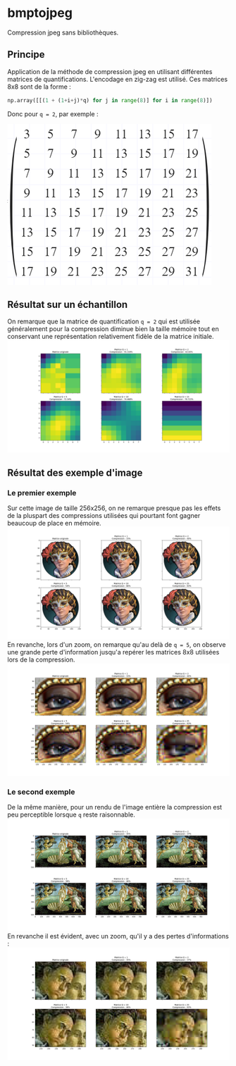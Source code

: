 # bmptojpeg
Compression jpeg sans bibliothèques.

## Principe
Application de la méthode de compression jpeg en utilisant différentes matrices de quantifications.
L'encodage en zig-zag est utilisé.
Ces matrices 8x8 sont de la forme : 
```python
np.array([[(1 + (1+i+j)*q) for j in range(8)] for i in range(8)])
```
Donc pour `q = 2`, par exemple :

![matrice](https://github.com/TomBeranget/bmptojpeg/blob/main/pictures/matrix.PNG?raw=true)

## Résultat sur un échantillon
On remarque que la matrice de quantification `q = 2` qui est utilisée généralement pour la compression diminue bien la taille mémoire tout en conservant une représentation relativement fidèle de la matrice initiale.
![matrice](https://github.com/TomBeranget/bmptojpeg/blob/main/pictures/echantillon.png?raw=true)
## Résultat des exemple d'image
### Le premier exemple
Sur cette image de taille 256x256, on ne remarque presque pas les effets de la pluspart des compressions utilisées qui pourtant font gagner beaucoup de place en mémoire.
![matrice](https://github.com/TomBeranget/bmptojpeg/blob/main/pictures/a2_base.png?raw=true)
En revanche, lors d'un zoom, on remarque qu'au delà de `q = 5`, on observe une grande perte d'information jusqu'a repérer les matrices 8x8 utilisées lors de la compression.
![matrice](https://github.com/TomBeranget/bmptojpeg/blob/main/pictures/a2_zoom.png?raw=true)
### Le second exemple
De la même manière, pour un rendu de l'image entière la compression est peu perceptible lorsque `q` reste raisonnable.
![matrice](https://github.com/TomBeranget/bmptojpeg/blob/main/pictures/a_base.png?raw=true)
En revanche il est évident, avec un zoom, qu'il y a des pertes d'informations :
![matrice](https://github.com/TomBeranget/bmptojpeg/blob/main/pictures/a_zoom.png?raw=true)
